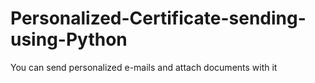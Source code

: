# Personalized-Certificate-sending-using-Python
You can send personalized e-mails and attach documents with it
